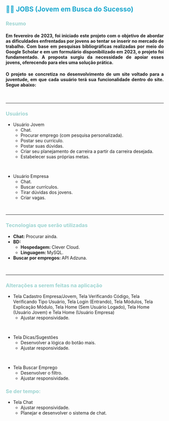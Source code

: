 <h2 style="color: #19a7ce;">
  👷🏼 JOBS (Jovem em Busca do Sucesso)
</h2>

<h3 style="color: #9DD4D1;">
  Resumo
</h3>

<h4 style="text-align: justify">
  Em fevereiro de 2023, foi iniciado este projeto com o objetivo de abordar as dificuldades enfrentadas por jovens ao tentar se inserir no mercado de trabalho. Com base em pesquisas bibliográficas realizadas por meio do Google Scholar e em um formulário disponibilizado em 2023, o projeto foi fundamentado. A proposta surgiu da necessidade de apoiar esses jovens, oferecendo para eles uma solução prática.
</h4>

<h4 style="text-align: justify">
  O projeto se concretiza no desenvolvimento de um site voltado para a juventude, em que cada usuário terá sua funcionalidade dentro do site. Segue abaixo:
</h4>

<br>

<hr>

<h3 style="color: #9DD4D1;">
  Usuários
</h3>

- Usuário Jovem
  - Chat.
  - Procurar emprego (com pesquisa personalizada).
  - Postar seu currículo.
  - Postar suas dúvidas.
  - Criar seu planejamento de carreira a partir da carreira desejada.
  - Estabelecer suas próprias metas.

<br>

- Usuário Empresa
  - Chat.
  - Buscar currículos.
  - Tirar dúvidas dos jovens.
  - Criar vagas.

<br>

<hr>

<h3 style="color: #9DD4D1;">
  Tecnologias que serão utilizadas
</h3>

- <b> Chat: </b> Procurar ainda.
- <b> BD: </b> 
  - <b> Hospedagem: </b> Clever Cloud.
  - <b> Linguagem: </b> MySQL.
- <b> Buscar por empregos: </b> API Adzuna.

<br>

<hr>

<h3 style="color: #9DD4D1;">
  Alterações a serem feitas na aplicação
</h3>

- Tela Cadastro Empresa/Jovem, Tela Verificando Código, Tela Verificando Tipo Usuário, Tela Login (Entrando), Tela Módulos, Tela Explicação Módulo, Tela Home (Sem Usuário Logado), Tela Home (Usuário Jovem) e Tela Home (Usuário Empresa)
  - Ajustar responsividade.

<br>

- Tela Dicas/Sugestões
  - Desenvolver a lógica do botão mais.
  - Ajustar responsividade.

<br>

- Tela Buscar Emprego
  - Desenvolver o filtro.
  - Ajustar responsividade.

<h3 style="color: #9DD4D1;">
  Se der tempo:
</h3>

- Tela Chat
  - Ajustar responsividade.
  - Planejar e desenvolver o sistema de chat.